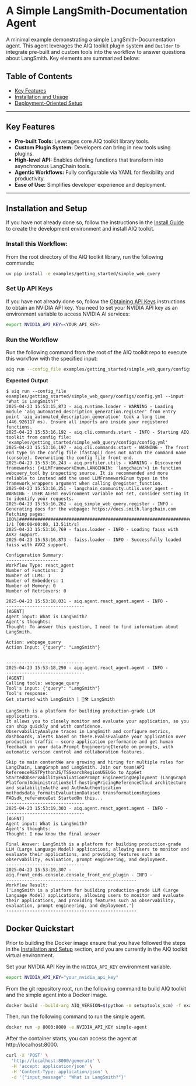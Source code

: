 <!--
SPDX-FileCopyrightText: Copyright (c) 2025, NVIDIA CORPORATION & AFFILIATES. All rights reserved.
SPDX-License-Identifier: Apache-2.0

Licensed under the Apache License, Version 2.0 (the "License");
you may not use this file except in compliance with the License.
You may obtain a copy of the License at

http://www.apache.org/licenses/LICENSE-2.0

Unless required by applicable law or agreed to in writing, software
distributed under the License is distributed on an "AS IS" BASIS,
WITHOUT WARRANTIES OR CONDITIONS OF ANY KIND, either express or implied.
See the License for the specific language governing permissions and
limitations under the License.
-->

# A Simple LangSmith-Documentation Agent

A minimal example demonstrating a simple LangSmith-Documentation agent. This agent leverages the AIQ toolkit plugin system and `Builder` to integrate pre-built and custom tools into the workflow to answer questions about LangSmith. Key elements are summarized below:

## Table of Contents

* [Key Features](#key-features)
* [Installation and Usage](#installation-and-setup)
* [Deployment-Oriented Setup](#docker-quickstart)

---

## Key Features

- **Pre-built Tools:** Leverages core AIQ toolkit library tools.
- **Custom Plugin System:** Developers can bring in new tools using plugins.
- **High-level API:** Enables defining functions that transform into asynchronous LangChain tools.
- **Agentic Workflows:** Fully configurable via YAML for flexibility and productivity.
- **Ease of Use:** Simplifies developer experience and deployment.

---

## Installation and Setup

If you have not already done so, follow the instructions in the [Install Guide](../../../docs/source/quick-start/installing.md#install-from-source) to create the development environment and install AIQ toolkit.

### Install this Workflow:

From the root directory of the AIQ toolkit library, run the following commands:

```bash
uv pip install -e examples/getting_started/simple_web_query
```

### Set Up API Keys
If you have not already done so, follow the [Obtaining API Keys](../../../docs/source/quick-start/installing.md#obtaining-api-keys) instructions to obtain an NVIDIA API key. You need to set your NVIDIA API key as an environment variable to access NVIDIA AI services:

```bash
export NVIDIA_API_KEY=<YOUR_API_KEY>
```

### Run the Workflow

Run the following command from the root of the AIQ toolkit repo to execute this workflow with the specified input:

```bash
aiq run --config_file examples/getting_started/simple_web_query/configs/config.yml --input "What is LangSmith?"
```

**Expected Output**

```console
$ aiq run --config_file examples/getting_started/simple_web_query/configs/config.yml --input "What is LangSmith?"
2025-04-23 15:53:15,873 - aiq.runtime.loader - WARNING - Loading module 'aiq_automated_description_generation.register' from entry point 'aiq_automated_description_generation' took a long time (446.926117 ms). Ensure all imports are inside your registered functions.
2025-04-23 15:53:16,192 - aiq.cli.commands.start - INFO - Starting AIQ toolkit from config file: 'examples/getting_started/simple_web_query/configs/config.yml'
2025-04-23 15:53:16,197 - aiq.cli.commands.start - WARNING - The front end type in the config file (fastapi) does not match the command name (console). Overwriting the config file front end.
2025-04-23 15:53:16,243 - aiq.profiler.utils - WARNING - Discovered frameworks: {<LLMFrameworkEnum.LANGCHAIN: 'langchain'>} in function webquery_tool by inspecting source. It is recommended and more reliable to instead add the used LLMFrameworkEnum types in the framework_wrappers argument when calling @register_function.
2025-04-23 15:53:16,251 - langchain_community.utils.user_agent - WARNING - USER_AGENT environment variable not set, consider setting it to identify your requests.
2025-04-23 15:53:16,262 - aiq_simple_web_query.register - INFO - Generating docs for the webpage: https://docs.smith.langchain.com
Fetching pages: 100%|#########################################################################################| 1/1 [00:00<00:00, 13.51it/s]
2025-04-23 15:53:16,769 - faiss.loader - INFO - Loading faiss with AVX2 support.
2025-04-23 15:53:16,873 - faiss.loader - INFO - Successfully loaded faiss with AVX2 support.

Configuration Summary:
--------------------
Workflow Type: react_agent
Number of Functions: 2
Number of LLMs: 1
Number of Embedders: 1
Number of Memory: 0
Number of Retrievers: 0

2025-04-23 15:53:18,031 - aiq.agent.react_agent.agent - INFO -
------------------------------
[AGENT]
Agent input: What is LangSmith?
Agent's thoughts:
Thought: To answer this question, I need to find information about LangSmith.

Action: webpage_query
Action Input: {"query": "LangSmith"}


------------------------------
2025-04-23 15:53:18,290 - aiq.agent.react_agent.agent - INFO -
------------------------------
[AGENT]
Calling tools: webpage_query
Tool's input: {"query": "LangSmith"}
Tool's response:
Get started with LangSmith | 🦜️🛠️ LangSmith

LangSmith is a platform for building production-grade LLM applications.
It allows you to closely monitor and evaluate your application, so you can ship quickly and with confidence.
ObservabilityAnalyze traces in LangSmith and configure metrics, dashboards, alerts based on these.EvalsEvaluate your application over production traffic — score application performance and get human feedback on your data.Prompt EngineeringIterate on prompts, with automatic version control and collaboration features.

Skip to main contentWe are growing and hiring for multiple roles for LangChain, LangGraph and LangSmith. Join our team!API ReferenceRESTPythonJS/TSSearchRegionUSEUGo to AppGet StartedObservabilityEvaluationPrompt EngineeringDeployment (LangGraph Platform)AdministrationSelf-hostingPricingReferenceCloud architecture and scalabilityAuthz and AuthnAuthentication methodsdata_formatsEvaluationDataset transformationsRegions FAQsdk_referenceGet StartedOn this...
------------------------------
2025-04-23 15:53:19,303 - aiq.agent.react_agent.agent - INFO -
------------------------------
[AGENT]
Agent input: What is LangSmith?
Agent's thoughts:
Thought: I now know the final answer

Final Answer: LangSmith is a platform for building production-grade LLM (Large Language Model) applications, allowing users to monitor and evaluate their applications, and providing features such as observability, evaluation, prompt engineering, and deployment.
------------------------------
2025-04-23 15:53:19,307 - aiq.front_ends.console.console_front_end_plugin - INFO -
--------------------------------------------------
Workflow Result:
['LangSmith is a platform for building production-grade LLM (Large Language Model) applications, allowing users to monitor and evaluate their applications, and providing features such as observability, evaluation, prompt engineering, and deployment.']
--------------------------------------------------
```

## Docker Quickstart

Prior to building the Docker image ensure that you have followed the steps in the [Installation and Setup](#installation-and-setup) section, and you are currently in the AIQ toolkit virtual environment.

Set your NVIDIA API Key in the `NVIDIA_API_KEY` environment variable.

```bash
export NVIDIA_API_KEY="your_nvidia_api_key"
```

From the git repository root, run the following command to build AIQ toolkit and the simple agent into a Docker image.

```bash
docker build --build-arg AIQ_VERSION=$(python -m setuptools_scm) -f examples/getting_started/simple_web_query/Dockerfile -t simple-agent .
```

Then, run the following command to run the simple agent.

```bash
docker run -p 8000:8000 -e NVIDIA_API_KEY simple-agent
```

After the container starts, you can access the agent at http://localhost:8000.

```bash
curl -X 'POST' \
  'http://localhost:8000/generate' \
  -H 'accept: application/json' \
  -H 'Content-Type: application/json' \
  -d '{"input_message": "What is LangSmith?"}'
```
